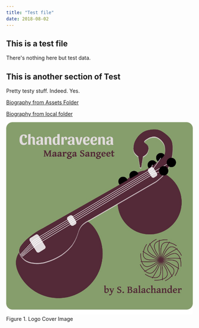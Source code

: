 ```yaml
---
title: "Test file"
date: 2018-08-02
---
```

## This is a test file
There's nothing here but test data.

## This is another section of Test
Pretty testy stuff. Indeed. Yes.

[Biography from Assets Folder](/assets/Biography.pdf)

[Biography from local folder](./Biography.pdf)

![Image](./Logo-Cover.jpg)
Figure 1. Logo Cover Image
